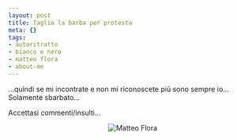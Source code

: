 ```yaml
--- 
layout: post
title: Taglio la barba per protesta
meta: {}
tags: 
- autoritratto
- bianco e nero
- matteo flora
- about-me
---
```

...quindi se mi incontrate e non mi riconoscete più sono sempre io... Solamente sbarbato...  
  
Accettasi commenti/insulti...  
  
<center>
<img src='http://farm4.static.flickr.com/3129/2410159246_568c5b9a70.jpg?v=0' alt='Matteo Flora' class='alignnone' />
</center>  
  
 
